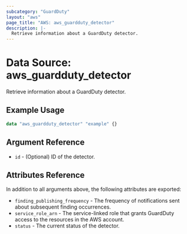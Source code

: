```yaml
---
subcategory: "GuardDuty"
layout: "aws"
page_title: "AWS: aws_guardduty_detector"
description: |-
  Retrieve information about a GuardDuty detector.
---
```


# Data Source: aws_guardduty_detector

Retrieve information about a GuardDuty detector.

## Example Usage

```terraform
data "aws_guardduty_detector" "example" {}
```

## Argument Reference

* `id` - (Optional) ID of the detector.

## Attributes Reference

In addition to all arguments above, the following attributes are exported:

* `finding_publishing_frequency` - The frequency of notifications sent about subsequent finding occurrences.
* `service_role_arn` - The service-linked role that grants GuardDuty access to the resources in the AWS account.
* `status` - The current status of the detector.
